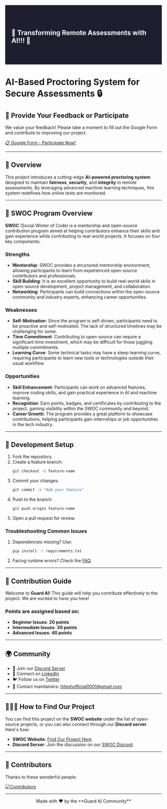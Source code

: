 <div style="display: flex; align-items: center; justify-content: center; padding: 20px; background-color: #1e1e2f; color: white; height: 150px;">
    <h2>🎉 Transforming Remote Assessments with AI!!! 🎉</h2>
</div>

# AI-Based Proctoring System for Secure Assessments 🔒

## 📄 Provide Your Feedback or Participate

We value your feedback! Please take a moment to fill out the Google Form and contribute to improving our project.

[📋 Google Form - Participate Now!](https://docs.google.com/forms/d/e/1FAIpQLSdqqOSG82asLvwYaL6YfR35y2m6t_x_j7SHeS3W4636mzM-oQ/viewform?usp=dialog)

---

## 🌟 Overview

This project introduces a cutting-edge **AI-powered proctoring system** designed to maintain **fairness**, **security**, and **integrity** in remote assessments. By leveraging advanced machine learning techniques, this system redefines how online tests are monitored.

---

## 🚀 SWOC Program Overview

**SWOC** (Social Winter of Code) is a mentorship and open-source contribution program aimed at helping contributors enhance their skills and gain experience while contributing to real-world projects. It focuses on four key components:

### Strengths
- **Mentorship**: SWOC provides a structured mentorship environment, allowing participants to learn from experienced open-source contributors and professionals.
- **Skill Building**: It is an excellent opportunity to build real-world skills in open-source development, project management, and collaboration.
- **Networking**: Participants can build connections within the open-source community and industry experts, enhancing career opportunities.

### Weaknesses
- **Self-Motivation**: Since the program is self-driven, participants need to be proactive and self-motivated. The lack of structured timelines may be challenging for some.
- **Time Commitment**: Contributing to open-source can require a significant time investment, which may be difficult for those juggling multiple commitments.
- **Learning Curve**: Some technical tasks may have a steep learning curve, requiring participants to learn new tools or technologies outside their usual workflow.

### Opportunities
- **Skill Enhancement**: Participants can work on advanced features, improve coding skills, and gain practical experience in AI and machine learning.
- **Recognition**: Earn points, badges, and certificates by contributing to the project, gaining visibility within the SWOC community and beyond.
- **Career Growth**: The program provides a great platform to showcase contributions, helping participants gain internships or job opportunities in the tech industry.

---

## 🔧 Development Setup

1. Fork the repository.
2. Create a feature branch:
    ```bash
    git checkout -b feature-name
    ```
3. Commit your changes:
    ```bash
    git commit -m "Add your feature"
    ```
4. Push to the branch:
    ```bash
    git push origin feature-name
    ```
5. Open a pull request for review.

### Troubleshooting Common Issues

1. Dependencies missing? Use:
    ```bash
    pip install -r requirements.txt
    ```
2. Facing runtime errors? Check the [FAQ](FAQ.md).

---

## 🔧 Contribution Guide

Welcome to **Guard AI**! This guide will help you contribute effectively to the project. We are excited to have you here!

### Points are assigned based on:

- **Beginner Issues**: **20 points**
- **Intermediate Issues**: **30 points**
- **Advanced Issues**: **40 points**

---

## 🌍 Community

- 💬 Join our [Discord Server](https://discord.gg/pBasetQn)
- 🔗 Connect on [LinkedIn](https://www.linkedin.com/in/hitesh-kumar-aiml/)
- 🐦 Follow us on [Twitter](https://x.com/Hitesh_0003)
- 📧 Contact maintainers: [hiteshofficial0001@gmail.com](mailto:hiteshofficial0001@gmail.com)

---

## 🧑‍🤝‍🧑 How to Find Our Project

You can find this project on the **SWOC website** under the list of open-source projects, or you can also connect through our **Discord server**. Here's how:

- **SWOC Website**: [Find Our Project Here](https://github.com/Hiteshydv001/Guard-AI-Designing-Remote-Proctoring-System)
- **Discord Server**: Join the discussion on our [SWOC Discord](https://discord.gg/wyeWZ2zP).

---

## 🌟 Contributors

Thanks to these wonderful people:

<a href="https://github.com/Hiteshydv001/Guard-AI/graphs/contributors">
  <img src="https://contrib.rocks/image?repo=Hiteshydv001/Guard-AI" alt="Contributors" />
</a>

---

<div align="center">
    Made with ❤️ by the **Guard AI Community**
</div>
